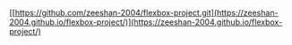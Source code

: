 [[https://github.com/zeeshan-2004/flexbox-project.git](https://zeeshan-2004.github.io/flexbox-project/)](https://zeeshan-2004.github.io/flexbox-project/)
